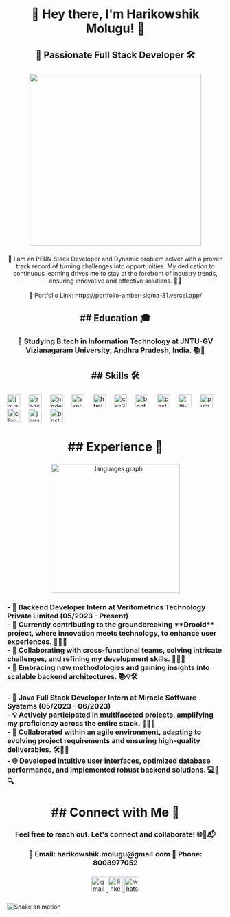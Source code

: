 <h1 align="center">👋 Hey there, I'm Harikowshik Molugu! 🚀</h1>

###

<h2 align="center">🌟 Passionate Full Stack Developer 🛠️</h2>

###

<div align="center">
  <img height="400" src="https://r7q6w9z6.rocketcdn.me/career/wp-content/uploads/2020/03/full-stack-development.gif"  />
</div>

###

<p align="center">🚀 I am an PERN Stack Developer and Dynamic problem solver with a proven track record of turning challenges into opportunities. My dedication to continuous learning drives me to stay at the forefront of industry trends, ensuring innovative and effective solutions. 🧠💡<br><br>🔗 Portfolio Link:  https://portfolio-amber-sigma-31.vercel.app/</p>

###

<h2 align="center">## Education 🎓</h2>

###

<h3 align="center">🌱 Studying B.tech in Information Technology at JNTU-GV Vizianagaram University, Andhra Pradesh, India. 📚🚀</h3>

###

<h2 align="center">## Skills 🛠️</h2>

###

<div align="left">
  <img src="https://img.shields.io/badge/JavaScript-F7DF1E?logo=javascript&logoColor=black&style=for-the-badge" height="30" alt="javascript logo"  />
  <img width="12" />
  <img src="https://img.shields.io/badge/React-61DAFB?logo=react&logoColor=black&style=for-the-badge" height="30" alt="react logo"  />
  <img width="12" />
  <img src="https://img.shields.io/badge/Node.js-339933?logo=nodedotjs&logoColor=white&style=for-the-badge" height="30" alt="nodejs logo"  />
  <img width="12" />
  <img src="https://img.shields.io/badge/Express-000000?logo=express&logoColor=white&style=for-the-badge" height="30" alt="express logo"  />
  <img width="12" />
  <img src="https://img.shields.io/badge/HTML5-E34F26?logo=html5&logoColor=white&style=for-the-badge" height="30" alt="html5 logo"  />
  <img width="12" />
  <img src="https://img.shields.io/badge/CSS3-1572B6?logo=css3&logoColor=white&style=for-the-badge" height="30" alt="css3 logo"  />
  <img width="12" />
  <img src="https://img.shields.io/badge/Bootstrap-7952B3?logo=bootstrap&logoColor=white&style=for-the-badge" height="30" alt="bootstrap logo"  />
  <img width="12" />
  <img src="https://img.shields.io/badge/PostgreSQL-4169E1?logo=postgresql&logoColor=white&style=for-the-badge" height="30" alt="postgresql logo"  />
  <img width="12" />
  <img src="https://img.shields.io/badge/MySQL-4479A1?logo=mysql&logoColor=white&style=for-the-badge" height="30" alt="mysql logo"  />
  <img width="12" />
  <img src="https://img.shields.io/badge/Python-3776AB?logo=python&logoColor=white&style=for-the-badge" height="30" alt="python logo"  />
  <img width="12" />
  <img src="https://img.shields.io/badge/C-A8B9CC?logo=c&logoColor=black&style=for-the-badge" height="30" alt="c logo"  />
  <img width="12" />
  <img src="https://cdn.jsdelivr.net/gh/devicons/devicon/icons/java/java-original.svg" height="30" alt="java logo"  />
  <img width="12" />
  <img src="https://img.shields.io/badge/Postman-FF6C37?logo=postman&logoColor=black&style=for-the-badge" height="30" alt="postman logo"  />
</div>

###

<h1 align="center">## Experience 💼</h1>

###

<div align="center">
  <img src="https://github-readme-stats.vercel.app/api/top-langs?username=HarikowshikMolugu&locale=en&hide_title=false&layout=compact&card_width=320&langs_count=5&theme=highcontrast&hide_border=true" height="300" alt="languages graph"  />
</div>

###

<h3 align="left">- 🌟 Backend Developer Intern at Veritometrics Technology Private Limited (05/2023 - Present)<br>  - 🚀 Currently contributing to the groundbreaking **Drooid** project, where innovation meets technology, to enhance user experiences. 🌈🌟🔥<br>  - 👥 Collaborating with cross-functional teams, solving intricate challenges, and refining my development skills. 🤝🔧🧩<br>  - 🔧 Embracing new methodologies and gaining insights into scalable backend architectures. 📚💡🛠️</h3>

###

<h3 align="left">- 🌟 Java Full Stack Developer Intern at Miracle Software Systems (05/2023 - 06/2023)<br>  - 💡 Actively participated in multifaceted projects, amplifying my proficiency across the entire stack. 🎯🔗🚀<br>  - 🔄 Collaborated within an agile environment, adapting to evolving project requirements and ensuring high-quality deliverables. 🛠️🤖🌀<br>  - 🌐 Developed intuitive user interfaces, optimized database performance, and implemented robust backend solutions. 💻🚀🔍</h3>

###

<h1 align="center">## Connect with Me 🤝</h1>

###

<h3 align="center">Feel free to reach out. Let's connect and collaborate! 🌐🚀📬<br><br>📧 Email: harikowshik.molugu@gmail.com 📱 Phone: 8008977052</h3>

###

<div align="center">
  <a href="harikowshik.molugu@gmail.com" target="_blank">
    <img src="https://img.shields.io/static/v1?message=Gmail&logo=gmail&label=&color=D14836&logoColor=white&labelColor=&style=for-the-badge" height="35" alt="gmail logo"  />
  </a>
  <a href="https://www.linkedin.com/in/hari-kowshik-molugu-56042923b" target="_blank">
    <img src="https://img.shields.io/static/v1?message=LinkedIn&logo=linkedin&label=&color=0077B5&logoColor=white&labelColor=&style=for-the-badge" height="35" alt="linkedin logo"  />
  </a>
  <a href="8008977052" target="_blank">
    <img src="https://img.shields.io/static/v1?message=Whatsapp&logo=whatsapp&label=&color=25D366&logoColor=white&labelColor=&style=for-the-badge" height="35" alt="whatsapp logo"  />
  </a>
</div>

###

<img src="https://raw.githubusercontent.com/HarikowshikMolugu/HarikowshikMolugu/output/snake.svg" alt="Snake animation" />

###
